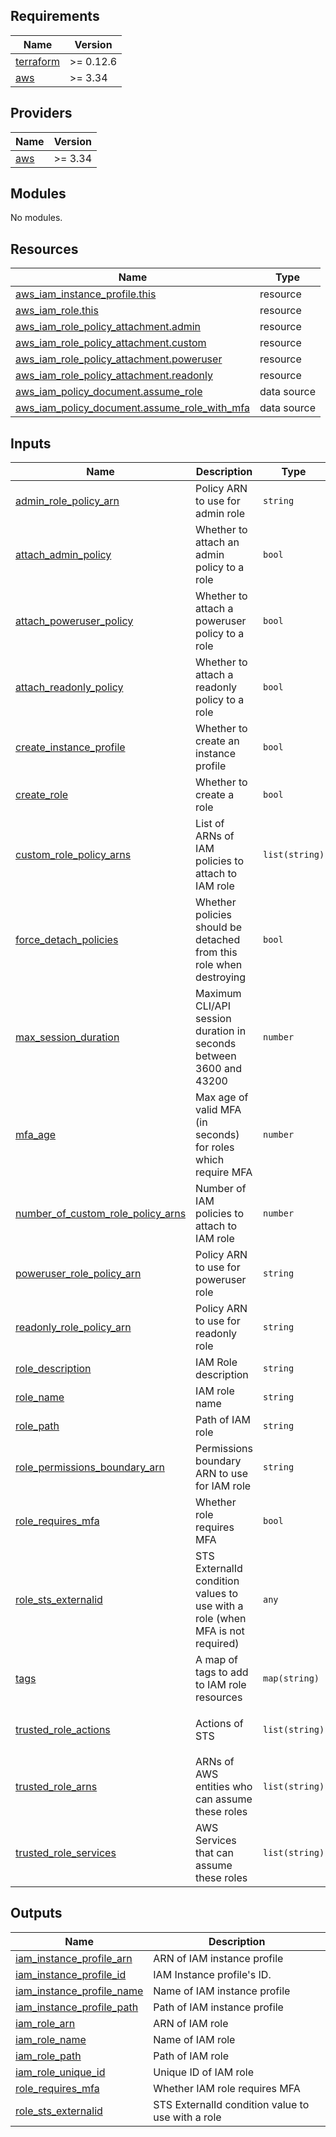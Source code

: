 ## Requirements

| Name | Version |
|------|---------|
| <a name="requirement_terraform"></a> [terraform](#requirement\_terraform) | >= 0.12.6 |
| <a name="requirement_aws"></a> [aws](#requirement\_aws) | >= 3.34 |

## Providers

| Name | Version |
|------|---------|
| <a name="provider_aws"></a> [aws](#provider\_aws) | >= 3.34 |

## Modules

No modules.

## Resources

| Name | Type |
|------|------|
| [aws_iam_instance_profile.this](https://registry.terraform.io/providers/hashicorp/aws/latest/docs/resources/iam_instance_profile) | resource |
| [aws_iam_role.this](https://registry.terraform.io/providers/hashicorp/aws/latest/docs/resources/iam_role) | resource |
| [aws_iam_role_policy_attachment.admin](https://registry.terraform.io/providers/hashicorp/aws/latest/docs/resources/iam_role_policy_attachment) | resource |
| [aws_iam_role_policy_attachment.custom](https://registry.terraform.io/providers/hashicorp/aws/latest/docs/resources/iam_role_policy_attachment) | resource |
| [aws_iam_role_policy_attachment.poweruser](https://registry.terraform.io/providers/hashicorp/aws/latest/docs/resources/iam_role_policy_attachment) | resource |
| [aws_iam_role_policy_attachment.readonly](https://registry.terraform.io/providers/hashicorp/aws/latest/docs/resources/iam_role_policy_attachment) | resource |
| [aws_iam_policy_document.assume_role](https://registry.terraform.io/providers/hashicorp/aws/latest/docs/data-sources/iam_policy_document) | data source |
| [aws_iam_policy_document.assume_role_with_mfa](https://registry.terraform.io/providers/hashicorp/aws/latest/docs/data-sources/iam_policy_document) | data source |

## Inputs

| Name | Description | Type | Default | Required |
|------|-------------|------|---------|:--------:|
| <a name="input_admin_role_policy_arn"></a> [admin\_role\_policy\_arn](#input\_admin\_role\_policy\_arn) | Policy ARN to use for admin role | `string` | `"arn:aws:iam::aws:policy/AdministratorAccess"` | no |
| <a name="input_attach_admin_policy"></a> [attach\_admin\_policy](#input\_attach\_admin\_policy) | Whether to attach an admin policy to a role | `bool` | `false` | no |
| <a name="input_attach_poweruser_policy"></a> [attach\_poweruser\_policy](#input\_attach\_poweruser\_policy) | Whether to attach a poweruser policy to a role | `bool` | `false` | no |
| <a name="input_attach_readonly_policy"></a> [attach\_readonly\_policy](#input\_attach\_readonly\_policy) | Whether to attach a readonly policy to a role | `bool` | `false` | no |
| <a name="input_create_instance_profile"></a> [create\_instance\_profile](#input\_create\_instance\_profile) | Whether to create an instance profile | `bool` | `false` | no |
| <a name="input_create_role"></a> [create\_role](#input\_create\_role) | Whether to create a role | `bool` | `false` | no |
| <a name="input_custom_role_policy_arns"></a> [custom\_role\_policy\_arns](#input\_custom\_role\_policy\_arns) | List of ARNs of IAM policies to attach to IAM role | `list(string)` | `[]` | no |
| <a name="input_force_detach_policies"></a> [force\_detach\_policies](#input\_force\_detach\_policies) | Whether policies should be detached from this role when destroying | `bool` | `false` | no |
| <a name="input_max_session_duration"></a> [max\_session\_duration](#input\_max\_session\_duration) | Maximum CLI/API session duration in seconds between 3600 and 43200 | `number` | `3600` | no |
| <a name="input_mfa_age"></a> [mfa\_age](#input\_mfa\_age) | Max age of valid MFA (in seconds) for roles which require MFA | `number` | `86400` | no |
| <a name="input_number_of_custom_role_policy_arns"></a> [number\_of\_custom\_role\_policy\_arns](#input\_number\_of\_custom\_role\_policy\_arns) | Number of IAM policies to attach to IAM role | `number` | `null` | no |
| <a name="input_poweruser_role_policy_arn"></a> [poweruser\_role\_policy\_arn](#input\_poweruser\_role\_policy\_arn) | Policy ARN to use for poweruser role | `string` | `"arn:aws:iam::aws:policy/PowerUserAccess"` | no |
| <a name="input_readonly_role_policy_arn"></a> [readonly\_role\_policy\_arn](#input\_readonly\_role\_policy\_arn) | Policy ARN to use for readonly role | `string` | `"arn:aws:iam::aws:policy/ReadOnlyAccess"` | no |
| <a name="input_role_description"></a> [role\_description](#input\_role\_description) | IAM Role description | `string` | `""` | no |
| <a name="input_role_name"></a> [role\_name](#input\_role\_name) | IAM role name | `string` | `""` | no |
| <a name="input_role_path"></a> [role\_path](#input\_role\_path) | Path of IAM role | `string` | `"/"` | no |
| <a name="input_role_permissions_boundary_arn"></a> [role\_permissions\_boundary\_arn](#input\_role\_permissions\_boundary\_arn) | Permissions boundary ARN to use for IAM role | `string` | `""` | no |
| <a name="input_role_requires_mfa"></a> [role\_requires\_mfa](#input\_role\_requires\_mfa) | Whether role requires MFA | `bool` | `true` | no |
| <a name="input_role_sts_externalid"></a> [role\_sts\_externalid](#input\_role\_sts\_externalid) | STS ExternalId condition values to use with a role (when MFA is not required) | `any` | `[]` | no |
| <a name="input_tags"></a> [tags](#input\_tags) | A map of tags to add to IAM role resources | `map(string)` | `{}` | no |
| <a name="input_trusted_role_actions"></a> [trusted\_role\_actions](#input\_trusted\_role\_actions) | Actions of STS | `list(string)` | <pre>[<br>  "sts:AssumeRole"<br>]</pre> | no |
| <a name="input_trusted_role_arns"></a> [trusted\_role\_arns](#input\_trusted\_role\_arns) | ARNs of AWS entities who can assume these roles | `list(string)` | `[]` | no |
| <a name="input_trusted_role_services"></a> [trusted\_role\_services](#input\_trusted\_role\_services) | AWS Services that can assume these roles | `list(string)` | `[]` | no |

## Outputs

| Name | Description |
|------|-------------|
| <a name="output_iam_instance_profile_arn"></a> [iam\_instance\_profile\_arn](#output\_iam\_instance\_profile\_arn) | ARN of IAM instance profile |
| <a name="output_iam_instance_profile_id"></a> [iam\_instance\_profile\_id](#output\_iam\_instance\_profile\_id) | IAM Instance profile's ID. |
| <a name="output_iam_instance_profile_name"></a> [iam\_instance\_profile\_name](#output\_iam\_instance\_profile\_name) | Name of IAM instance profile |
| <a name="output_iam_instance_profile_path"></a> [iam\_instance\_profile\_path](#output\_iam\_instance\_profile\_path) | Path of IAM instance profile |
| <a name="output_iam_role_arn"></a> [iam\_role\_arn](#output\_iam\_role\_arn) | ARN of IAM role |
| <a name="output_iam_role_name"></a> [iam\_role\_name](#output\_iam\_role\_name) | Name of IAM role |
| <a name="output_iam_role_path"></a> [iam\_role\_path](#output\_iam\_role\_path) | Path of IAM role |
| <a name="output_iam_role_unique_id"></a> [iam\_role\_unique\_id](#output\_iam\_role\_unique\_id) | Unique ID of IAM role |
| <a name="output_role_requires_mfa"></a> [role\_requires\_mfa](#output\_role\_requires\_mfa) | Whether IAM role requires MFA |
| <a name="output_role_sts_externalid"></a> [role\_sts\_externalid](#output\_role\_sts\_externalid) | STS ExternalId condition value to use with a role |
